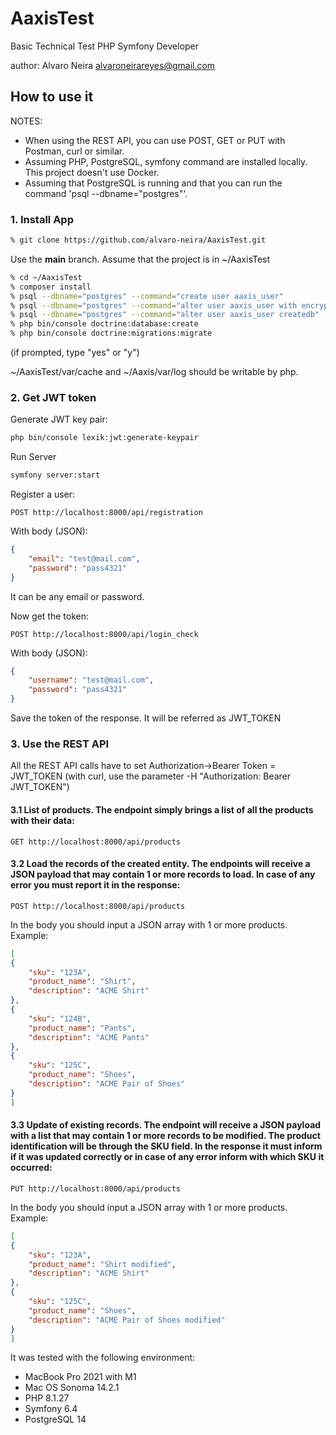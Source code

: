 # AaxisTest
Basic Technical Test PHP Symfony Developer

author: 
Alvaro Neira
alvaroneirareyes@gmail.com

## How to use it

NOTES:
* When using the REST API, you can use POST, GET or PUT with Postman, curl or similar.
* Assuming PHP, PostgreSQL, symfony command are installed locally. This project doesn't use Docker.
* Assuming that PostgreSQL is running and that you can run the command 'psql --dbname="postgres"'.

### 1. Install App
~~~bash
% git clone https://github.com/alvaro-neira/AaxisTest.git
~~~

Use the **main** branch.
Assume that the project is in ~/AaxisTest

~~~bash
% cd ~/AaxisTest
% composer install
% psql --dbname="postgres" --command="create user aaxis_user"
% psql --dbname="postgres" --command="alter user aaxis_user with encrypted password 'pass4321'"
% psql --dbname="postgres" --command="alter user aaxis_user createdb"
% php bin/console doctrine:database:create
% php bin/console doctrine:migrations:migrate
~~~

(if prompted, type "yes" or "y")

~/AaxisTest/var/cache and ~/Aaxis/var/log should be writable by php.

### 2. Get JWT token
Generate JWT key pair:
~~~bash
php bin/console lexik:jwt:generate-keypair
~~~

Run Server
~~~bash
symfony server:start
~~~

Register a user:
~~~
POST http://localhost:8000/api/registration
~~~

With body (JSON):
~~~json
{
    "email": "test@mail.com",
    "password": "pass4321"
}
~~~

It can be any email or password.

Now get the token:
~~~
POST http://localhost:8000/api/login_check
~~~

With body (JSON):
~~~json
{
    "username": "test@mail.com",
    "password": "pass4321"
}
~~~

Save the token of the response. It will be referred as JWT_TOKEN

### 3. Use the REST API

All the REST API calls have to set Authorization->Bearer Token = JWT_TOKEN (with curl, use the parameter -H "Authorization: Bearer JWT_TOKEN")

#### 3.1 List of products. The endpoint simply brings a list of all the products with their data:
~~~
GET http://localhost:8000/api/products
~~~

#### 3.2 Load the records of the created entity. The endpoints will receive a JSON payload that may contain 1 or more records to load. In case of any error you must report it in the response:
~~~
POST http://localhost:8000/api/products
~~~

In the body you should input a JSON array with 1 or more products.
Example:
~~~json
[
{
    "sku": "123A",
    "product_name": "Shirt",
    "description": "ACME Shirt"
},
{
    "sku": "124B",
    "product_name": "Pants",
    "description": "ACME Pants"
},
{
    "sku": "125C",
    "product_name": "Shoes",
    "description": "ACME Pair of Shoes"
}
]
~~~

#### 3.3 Update of existing records. The endpoint will receive a JSON payload with a list that may contain 1 or more records to be modified. The product identification will be through the SKU field. In the response it must inform if it was updated correctly or in case of any error inform with which SKU it occurred:
~~~
PUT http://localhost:8000/api/products
~~~

In the body you should input a JSON array with 1 or more products.
Example:
~~~json
[
{
    "sku": "123A",
    "product_name": "Shirt modified",
    "description": "ACME Shirt"
},
{
    "sku": "125C",
    "product_name": "Shoes",
    "description": "ACME Pair of Shoes modified"
}
]
~~~

It was tested with the following environment:
* MacBook Pro 2021 with M1
* Mac OS Sonoma 14.2.1
* PHP 8.1.27
* Symfony 6.4
* PostgreSQL 14

